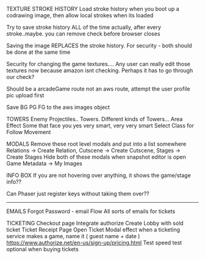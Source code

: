 TEXTURE STROKE HISTORY
  Load stroke history when you boot up a codrawing image, then allow local strokes when its loaded

  Try to save stroke history ALL of the time actually, after every stroke..maybe. you can remove check before browser closes

  Saving the image REPLACES the stroke history. For security - both should be done at the same time

  Security for changing the game textures.... Any user can really edit those textures now because amazon isnt checking. Perhaps it has to go through our check?

  Should be a arcadeGame route not an aws route, attempt the user profile pic upload first

  Save BG PG FG to the aws images object

TOWERS
  Enemy Projectiles.. Towers. Different kinds of Towers... Area Effect
  Some that face you
  yes very smart, very very smart
  Select Class for Follow Movement 

MODALS
  Remove these root level modals and put into a list somewhere
    Relations -> Create Relation,
    Cutscene -> Create Cutscene, 
    Stages -> Create Stages
  Hide both of these modals when snapshot editor is open
    Game Metadata -> My Images

INFO BOX
  If you are not hovering over anything, it shows the game/stage info??

Can Phaser just register keys without taking them over??

----

EMAILS
  Forgot Password - email Flow
  All sorts of emails for tickets

TICKETING
  Checkout page
    Integrate authorize
    Create Lobby with sold ticket
  Ticket Receipt Page
  Open Ticket Modal effect
  when a ticketing service makes a game, name it ( guest name + date )
  https://www.authorize.net/en-us/sign-up/pricing.html
  Test speed test optional when buying tickets 


